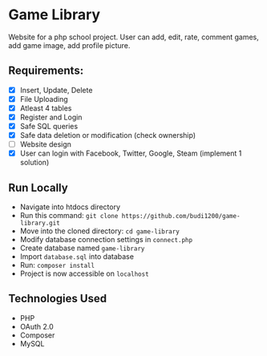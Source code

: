 # Game Library

Website for a php school project.
User can add, edit, rate, comment games, add game image, add profile picture.

## Requirements:
* [x] Insert, Update, Delete
* [x] File Uploading
* [x] Atleast 4 tables
* [x] Register and Login
* [x] Safe SQL queries
* [x] Safe data deletion or modification (check ownership)
* [ ] Website design
* [x] User can login with Facebook, Twitter, Google, Steam (implement 1 solution)

## Run Locally
* Navigate into htdocs directory
* Run this command:  ```git clone https://github.com/budi1200/game-library.git ```
* Move into the cloned directory: ``` cd game-library ```
* Modify database connection settings in ``` connect.php ```
* Create database named ``` game-library ```
* Import ``` database.sql ``` into database
* Run: ``` composer install ``` 
* Project is now accessible on ``` localhost ```

## Technologies Used
* PHP
* OAuth 2.0
* Composer
* MySQL
